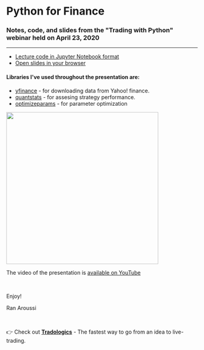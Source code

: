 # Python for Finance 

### Notes, code, and slides from the "Trading with Python" webinar held on April 23, 2020

---

- [Lecture code in Jupyter Notebook format](https://github.com/ranaroussi/python-webinar/blob/master/notebook.ipynb)
- [Open slides in your browser](https://combinatronics.com/ranaroussi/python-webinar/master/slides.html)

#### Libraries I've used throughout the presentation are:

- [yfinance](https://github.com/ranaroussi/yfinance) - for downloading data from Yahoo! finance.
- [quantstats](https://github.com/ranaroussi/quantstats) - for assesing strategy performance.
- [optimizeparams](https://github.com/ranaroussi/python-webinar/blob/master/optimizeparams.py) - for parameter optimization

<a href="https://youtu.be/gfeSmGJmH6k"><img src="https://raw.githubusercontent.com/ranaroussi/python-webinar/master/thumbnail.jpg" width="400"></a>

The video of the presentation is [available on YouTube](https://youtu.be/gfeSmGJmH6k)

<br>

Enjoy!

Ran Aroussi


<br>

👉 Check out <strong><a href="https://tradologics.com">Tradologics</a></strong> - The fastest way to go from an idea to live-trading.
